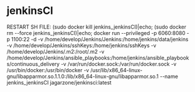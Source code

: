 # jenkinsCI
RESTART SH FILE:
(sudo docker kill jenkins_jenkinsCI)|echo; (sudo docker rm --force jenkins_jenkinsCI)|echo; docker run --privileged -p 6060:8080 -p 1100:22 -d -v /home/develop/Jenkins/Jenkins:/home/jenkins/data/jenkins -v /home/develop/Jenkins/sshKeys:/home/jenkins/sshKeys -v /home/develop/Jenkins/.m2:/root/.m2 -v /home/develop/Jenkins/ansible_playbooks:/home/jenkins/ansible_playbooks/continuous_delivery -v /var/run/docker.sock:/var/run/docker.sock -v /usr/bin/docker:/usr/bin/docker -v /usr/lib/x86_64-linux-gnu/libapparmor.so.1.1.0:/lib/x86_64-linux-gnu/libapparmor.so.1 --name jenkins_jenkinsCI jagarzone/jenkinsci:latest
